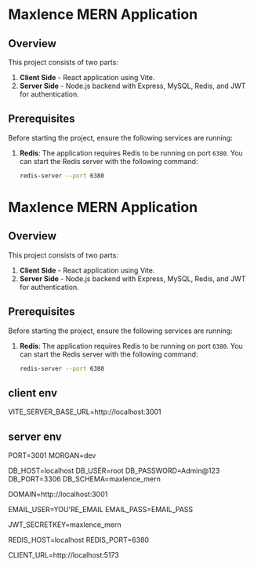 # Maxlence MERN Application

## Overview

This project consists of two parts:
1. **Client Side** - React application using Vite.
2. **Server Side** - Node.js backend with Express, MySQL, Redis, and JWT for authentication.

## Prerequisites

Before starting the project, ensure the following services are running:

1. **Redis**:
   The application requires Redis to be running on port `6380`. You can start the Redis server with the following command:
   ```bash
   redis-server --port 6380
# Maxlence MERN Application

## Overview

This project consists of two parts:
1. **Client Side** - React application using Vite.
2. **Server Side** - Node.js backend with Express, MySQL, Redis, and JWT for authentication.

## Prerequisites

Before starting the project, ensure the following services are running:

1. **Redis**:
   The application requires Redis to be running on port `6380`. You can start the Redis server with the following command:
   ```bash
   redis-server --port 6380


## client env
VITE_SERVER_BASE_URL=http://localhost:3001

## server env
PORT=3001
MORGAN=dev

DB_HOST=localhost
DB_USER=root
DB_PASSWORD=Admin@123
DB_PORT=3306
DB_SCHEMA=maxlence_mern

DOMAIN=http://localhost:3001

EMAIL_USER=YOU'RE_EMAIL
EMAIL_PASS=EMAIL_PASS

JWT_SECRETKEY=maxlence_mern

REDIS_HOST=localhost
REDIS_PORT=6380

CLIENT_URL=http://localhost:5173
